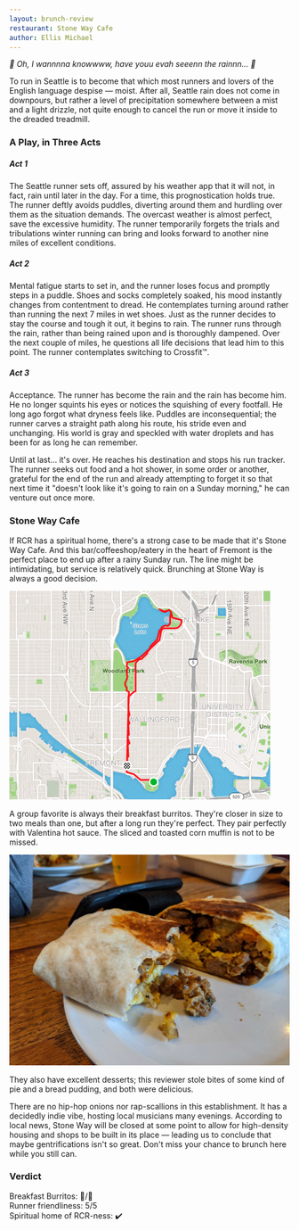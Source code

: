 ```yaml
---
layout: brunch-review
restaurant: Stone Way Cafe
author: Ellis Michael
---
```


*🎵 Oh, I wannnna knowwww, have youu evah seeenn the rainnn... 🎵*


To run in Seattle is to become that which most runners and lovers of the English
language despise &mdash; moist. After all, Seattle rain does not come in
downpours, but rather a level of precipitation somewhere between a mist and a
light drizzle, not quite enough to cancel the run or move it inside to the
dreaded treadmill.


### A Play, in Three Acts

##### Act 1

The Seattle runner sets off, assured by his weather app that it will not, in
fact, rain until later in the day. For a time, this prognostication holds true.
The runner deftly avoids puddles, diverting around them and hurdling over them
as the situation demands. The overcast weather is almost perfect, save the
excessive humidity. The runner temporarily forgets the trials and tribulations
winter running can bring and looks forward to another nine miles of excellent
conditions.

##### Act 2

Mental fatigue starts to set in, and the runner loses focus and promptly steps
in a puddle. Shoes and socks completely soaked, his mood instantly changes from
contentment to dread. He contemplates turning around rather than running the
next 7 miles in wet shoes. Just as the runner decides to stay the course and
tough it out, it begins to rain. The runner runs through the rain, rather than
being rained upon and is thoroughly dampened. Over the next couple of miles, he
questions all life decisions that lead him to this point. The runner
contemplates switching to Crossfit&trade;.

##### Act 3

Acceptance. The runner has become the rain and the rain has become him. He no
longer squints his eyes or notices the squishing of every footfall. He long ago
forgot what dryness feels like. Puddles are inconsequential; the runner carves a
straight path along his route, his stride even and unchanging. His world is gray
and speckled with water droplets and has been for as long he can remember.

Until at last... it's over. He reaches his destination and stops his run
tracker. The runner seeks out food and a hot shower, in some order or another,
grateful for the end of the run and already attempting to forget it so that next
time it "doesn't look like it's going to rain on a Sunday morning," he can
venture out once more.

### Stone Way Cafe

If RCR has a spiritual home, there's a strong case to be made that it's Stone
Way Cafe. And this bar/coffeeshop/eatery in the heart of Fremont is the perfect
place to end up after a rainy Sunday run. The line might be intimidating, but
service is relatively quick. Brunching at Stone Way is always a good decision.

![Gasworks to Greenlake Route][map]

A group favorite is always their breakfast burritos. They're closer in size to
two meals than one, but after a long run they're perfect. They pair perfectly
with Valentina hot sauce. The sliced and toasted corn muffin
is not to be missed.

![Breakfast Burritos][burrito]

They also have excellent desserts; this reviewer stole bites of some kind of pie
and a bread pudding, and both were delicious.

There are no hip-hop onions nor rap-scallions in this establishment. It has a
decidedly indie vibe, hosting local musicians many evenings. According to local
news, Stone Way will be closed at some point to allow for high-density housing
and shops to be built in its place &mdash; leading us to conclude that maybe
gentrifications isn't so great. Don't miss your chance to brunch here while you
still can.


### Verdict

Breakfast Burritos: 🌯/🌯  
Runner friendliness: 5/5  
Spiritual home of RCR-ness: ✔️  


[map]: /img/brunch-reviews/200125-stone-way-cafe/map.png
[burrito]: /img/brunch-reviews/200125-stone-way-cafe/burrito.jpg
